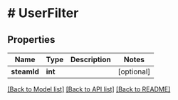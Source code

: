 # # UserFilter

## Properties

Name | Type | Description | Notes
------------ | ------------- | ------------- | -------------
**steamId** | **int** |  | [optional]

[[Back to Model list]](../../README.md#models) [[Back to API list]](../../README.md#endpoints) [[Back to README]](../../README.md)
